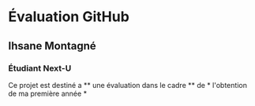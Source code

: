 # Évaluation GitHub

## Ihsane Montagné

### Étudiant Next-U

Ce projet est destiné a ** une évaluation dans le cadre ** de * l'obtention de ma première année *